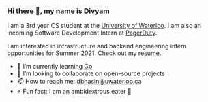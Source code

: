 ### Hi there 👋, my name is Divyam

I am a 3rd year CS student at the [University of Waterloo](https://uwaterloo.ca/). I am also an incoming Software Development Intern at [PagerDuty](https://www.pagerduty.com/).

I am interested in infrastructure and backend engineering intern opportunities for Summer 2021. Check out my [resume](https://drive.google.com/file/d/1lgNWuIxkws4GpzHUdW0E3CNc8A5zAwzt/view?usp=sharing).

- 🌱 I’m currently learning [Go](https://golang.org/)
- 👯 I’m looking to collaborate on open-source projects
- 📫 How to reach me: dbhasin@uwaterloo.ca
- ⚡ Fun fact: I am an ambidextrous eater :fork_and_knife:
